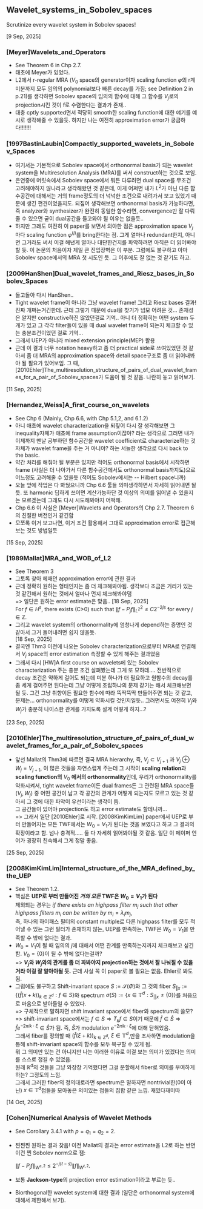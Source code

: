 ## Wavelet_systems_in_Sobolev_spaces
Scrutinize every wavelet system in Sobolev spaces!

[9 Sep, 2025]

### [Meyer]Wavelets_and_Operators

- See Theorem 6 in Chp 2.7.
- 태초에 Meyer가 있었다.
- L2에서 r-regular MRA ($V_0$ space의 generator이자 scaling function $\varphi$의 r계 미분까지 모두 임의의 polynomial보다 빠른 decay를 가짐; see Definition 2 in p.21)를 생각하면 Sobolev space의 임의의 함수에 대해 그 함수를 $V_j$로의 projection시킨 것이 f로 수렴한다는 결과가 존재..
- 대충 cptly supported면서 적당히 smooth한 scaling function에 대한 얘기를 예시로 생각해줄 수 있을듯. 하지만 나는 여전히 approximation error가 궁금하다!!!!!!!

### [1997BastinLaubin]Compactly_supported_wavelets_in_Sobolev_Spaces

- 여기서는 기본적으로 Sobolev space에서 orthonormal basis가 되는 wavelet system을 Multiresolution Analysis (MRA)를 써서 construct하는 것으로 보임. 
- 은연중에 머릿속에서 Sobolev space에서 뭐든 다루려면 dual space를 무조건 고려해야하지 않나라고 생각해왔던 것 같은데, 이게 어쩌면 내가 $L^2$가 아닌 다른 함수공간에 대해서는 거의 frame정도의 더 넉넉한 조건으로 내려가서 보고 있었기 때문에 생긴 편견이었을지도. 되짚어 생각해보면 orthonormal basis가 가능하다면, 즉 analyzer와 synthesizer가 완전히 동일한 함수라면, convergence만 잘 다뤄줄 수 있으면 굳이 dual공간을 들고와야 될 이유는 없을듯..
- 하지만 그래도 여전히 이 paper를 보면서 의아한 점은 approximation space $V_j$마다 scaling function $\varphi^{(j)}$를 bring한다는 점. 그게 얼마나 redundant한지, 아니면 그거라도 써서 이걸 해낸게 얼마나 대단한건지를 파악하려면 아직은 더 읽어봐야 할 듯. 이 논문의 처음이자 제일 큰 진입장벽은 이 부분. 그럼에도 불구하고 아마 Sobolev space에서의 MRA 첫 시도인 듯. 그 이후에도 잘 없는 것 같기도 하고. 

### [2009HanShen]Dual_wavelet_frames_and_Riesz_bases_in_Sobolev_Spaces

- 돌고돌아 다시 HanShen..
- Tight wavelet frame이 아니라 그냥 wavelet frame! 그리고 Riesz bases 결과! 진짜 개쩌는거긴한데. 근데 그렇기 때문에 dual을 찾기가 넘모 어려운 것... 존재성은 알지만 constructive하진 않았던걸로 기억..
아니 더 정확히는 어떤 system 두 개가 있고 그 각각 filter들이 있을 때 dual wavelet frame이 되는지 체크할 수 있는 충분조건이었던 걸로 기억...
- 그래서 UEP가 아니라 mixed extension principle(MEP) 활용
- 근데 이 결과 너무 notation heavy하고 좀 더 practical side로 쓰여있었던 것 같아서 좀 더 MRA의 approximation space와 detail space구조로 좀 더 읽어내봐야 될 필요가 있어보임.
그 때, [2010Ehler]The_multiresolution_structure_of_pairs_of_dual_wavelet_frames_for_a_pair_of_Sobolev_spaces가 도움이 될 것 같음. 나란히 놓고 읽어보기.

[11 Sep, 2025]

### [Hernandez,Weiss]A_first_course_on_wavelets

- See Chp 6 (Mainly, Chp 6.6, with Chp 5.1,2, and 6.1.2)
- 아니 애초에 wavelet characterization을 되짚어 다시 잘 생각해보면 그 inequality자체가 애초에 frame assumption이잖아? 라는 생각으로 
그러면 내가 이제까지 맨날 공부하던 함수공간을 wavelet coefficient로 characterize하는 것 자체가 wavelet frame을 주는 거 아니야? 하는 서늘한 생각으로 다시 back to the basic.
- 약간 처리를 해줘야 될 부분은 있지만 적어도 orthonormal basis에서 시작하면 frame (사실은 더 나아가서 다른 함수공간에서도 orthonormal basis까지도)으로 어느정도 고려해줄 수 있을듯 (적어도 Sobolev에서는 -- Hilbert space니까)
- 오늘 앞에 작업은 다 봐뒀으니까 Chp 6.6 툴들 의미생각하면서 자세히 읽어내면 될듯. 또 harmonic 딥하게 쓰이면 계산가능하단 것 이상의 의미를 읽어낼 수 있을지는 모르겠는데 그래도 다시 시도해봐야지 어떡해.
- Chp 6.6 이 사실은 [Meyer]Wavelets and Operators의 Chp 2.7. Theorem 6의 친절한 버전인거 같긴함
- 모쪼록 이거 보고나면, 이거 조건 활용해서 그대로 approximation error로 접근해보는 것도 방법일듯

[15 Sep, 2025]

### [1989Mallat]MRA_and_WOB_of_L2

- See Theorem 3
- 그토록 찾아 헤매던 approximation error에 관한 결과
- 근데 정확히 원하는 형태인지는 좀 더 체크해봐야됨. 생각보다 조금은 거리가 있는 것 같긴해서 원하는 것에서 얼마나 먼지 체크해봐야댐<br>
=> 일단은 원하는 error estimate은 맞음.. [18 Sep, 2025]<br>
For $f \in H^s$, there exists \(C>0\) such that $\lVert f - P_j f \rVert_{L^2}^2 \leq C 2^{-2js}$ for every $j \in \mathbb{Z}$. 
- 그리고 wavelet system의 orthonormality에 엄청나게 depend하는 증명인 것 같아서 그거 들어내려면 쉽지 않을듯. <br>
[18 Sep, 2025]
- 결국엔 Thm3 이전에 나오는 Sobolev characterization으로부터 MRA로 연결해서 $V_j$ space의 error estimation 측정할 수 있게 해주는 결과였음 
- 그래서 다시 [HW]A first course on wavelets에 있는 Sobolev characterization 주는 충분 조건 살펴봤는데 그게 또 묘하데.... 전반적으로 decay 조건은 약하게 걸어도 되는데 미분 하나가 더 필요하고 원함수의 decay를 좀 세게 걸어주면 된다는데 그냥 어떻게 조립하냐의 문제 같기는 해서 체크해보면 될 듯. 그건 그냥 취향이든 필요한 함수에 따라 뚝딱뚝딱 만들어주면 되는 것 같고, 문제는... orthonormality를 어떻게 약화시킬 것인지일듯.. 그러면서도 여전히 $V_j$와 $W_j$가 충분히 나이스한 관계를 가지도록 설계 어떻게 하지...? 

[23 Sep, 2025]

### [2010Ehler]The_multiresolution_structure_of_pairs_of_dual_wavelet_frames_for_a_pair_of_Sobolev_spaces

- 앞선 Mallat의 Thm3에 따르면 결국 MRA hierarchy, 즉, $V_j \subset V_{j+1}$ 과 $V_j \oplus W_j = V_{j+1}$, 이 많은 것들을 자연스럽게 주는데 그 시작이 **scaling relation**과 **scaling function의** $V_0$ **에서의 orthonormality**인데, 우리가 orthonormality를 약화시켜서, tight wavelet frame이든 dual frames든 그 관련된 MRA space들 ($V_j, W_j$) 중 어떤 공간이 남고 각 공간의 관계가 어떻게 되는지도 모르고 있는 것 같아서 그 것에 대한 파악이 우선이라는 생각이 듬.<br>
그 공간들이 있어야 projection도 하고 error estimate도 할테니까... <br>
=> 그래서 일단 [2010Ehler]로 시작. [2008KimKimLim] paper에서 UEP로 부터 만들어지는 모든 TWF에서는 $W_0 = V_1$가 된다는 것을 보였다고 하고 그 결과의 확장이라고 함. 넘나 충격적..... 둘 다 자세히 읽어봐야될 것 같음. 일단 이 페이퍼 언어가 굉장히 친숙해서 그게 정말 좋음.

[25 Sep, 2025]

### [2008KimKimLim]Internal_structure_of_the_MRA_defined_by_the_UEP

- See Theorem 1.2.
- 핵심은 **UEP로 부터 만들어진 *거의 모든* TWF은 $W_0 = V_1$가 된다** <br>
제외되는 경우는 *if there exists an highpass filter* $m_j$ *such that other highpass filters* $m_i$ *can be written by* $m_i = \lambda_i m_j$, <br>
즉, 하나의 하이패스 필터의 constant multiple로 다른 highpass filter를 모두 적어낼 수 있는 그런 필터가 존재하지 않는, UEP를 만족하는, TWF은 $W_0 = V_1$을 만족할 수 밖에 없다는 결과.
- $W_0=V_1$이 될 때 임의의 $j$에 대해서 어떤 관계를 만족하는지까지 체크해보고 싶긴 함. $V_0=\{0\}$이 될 수 밖에 없다는걸까?<br>
=> **$V_j$와 $W_j$와의 관계를 좀 더 파봐야지 projection하는 것에서 잘 나눠질 수 있을거라 이걸 잘 알아야될 듯.** 근데 사실 꼭 이 paper로 볼 필요는 없음. Ehler로 봐도 됨.
- 그럼에도 불구하고 Shift-invariant space $S:=\mathcal{S}(\Phi)$와 그 것의 fiber $S_{\Vert x} := \{(\widehat{f}(x +k))_{k \in \mathbb{Z}^d}: f \in S\}$와 spectrum $\sigma(S) := \{x \in \mathbb{T}^d : S_{||x} \not= \{0\} \}$를 처음으로 마음으로 받아들일 수 있었다. <br>
=> 구체적으로 말하자면 shift invariant space에서 fiber와 spectrum의 쓸모?<br>
=> shift-invariant space에서는 $f \in S \Rightarrow T_k f \in S$이기 때문에 $\widehat{f} \in \widehat{S} \Rightarrow \widehat{f} e^{-2\pi i k \cdot \xi} \in \widehat{S}$가 됨. 즉, $\widehat{S}$가 modulation $e^{-2\pi i k \cdot \xi}$에 대해 닫혀있음.<br>
그래서 fiber를 정의할 때 $(\widehat{f}(\xi + k))_{k \in \mathbb{Z}^d}$, $\xi \in \mathbb{T}^d$,만을 조사하면 modulation을 통해 shift-invariant space의 함수를 모두 복구할 수 있게 됨. <br>
뭐 그 의미만 있는 건 아니지만 나는 이러한 이유로 이걸 보는 의미가 있겠다는 의미를 스스로 챙길 수 있었음. <br>
원래 $\mathbb{R}^d$의 것들을 그냥 와장창 기억했다면 그걸 분할해서 fiber로 의미를 부여하게하는? 그정도의 느낌.<br>
그래서 그러한 fiber의 정의대로라면 spectrum은 말하자면 nontrivial한(0이 아닌) $x \in \mathbb{T}^d$점들을 모아놓은 의미있는 점들의 집합 같은 느낌. 재밌다재미따

[14 Oct, 2025]

### [Cohen]Numerical Analysis of Wavelet Methods

- See Corollary 3.4.1 with $p = q_1 = q_2 = 2$.
- 찐찐찐 원하는 결과 찾음! 이전 Mallat의 결과는 error estimate을 L2로 하는 반면 이건 찐 Sobolev norm으로 잼:

	$\lVert f - P_j f \rVert_{W^{s,2}} \leq 2^{-j(t-s)} \lVert f \rVert_{W^{t,2}}.$
- 보통 **Jackson-type**의 projection error estimation이라고 부르는 듯..
- Biorthogonal한 wavelet system에 대한 결과 (일단은 orthonormal system에 대해서 제한해서 보기).